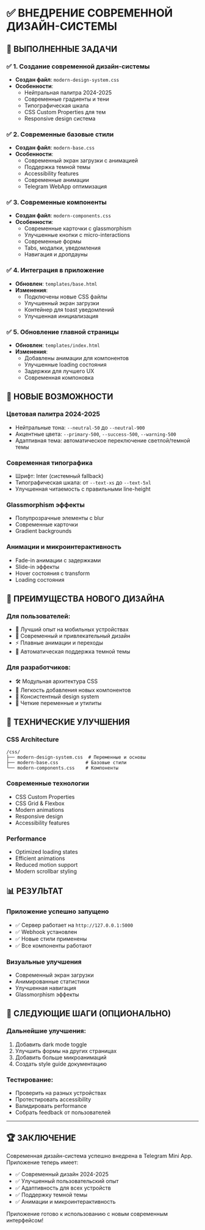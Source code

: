 # ✅ ВНЕДРЕНИЕ СОВРЕМЕННОЙ ДИЗАЙН-СИСТЕМЫ

## 🎯 ВЫПОЛНЕННЫЕ ЗАДАЧИ

### ✅ **1. Создание современной дизайн-системы**
- **Создан файл**: `modern-design-system.css`
- **Особенности**:
  - Нейтральная палитра 2024-2025
  - Современные градиенты и тени
  - Типографическая шкала
  - CSS Custom Properties для тем
  - Responsive design система

### ✅ **2. Современные базовые стили**
- **Создан файл**: `modern-base.css`
- **Особенности**:
  - Современный экран загрузки с анимацией
  - Поддержка темной темы
  - Accessibility features
  - Современные анимации
  - Telegram WebApp оптимизация

### ✅ **3. Современные компоненты**
- **Создан файл**: `modern-components.css`
- **Особенности**:
  - Современные карточки с glassmorphism
  - Улучшенные кнопки с micro-interactions
  - Современные формы
  - Tabs, модалки, уведомления
  - Навигация и дропдауны

### ✅ **4. Интеграция в приложение**
- **Обновлен**: `templates/base.html`
- **Изменения**:
  - Подключены новые CSS файлы
  - Улучшенный экран загрузки
  - Контейнер для toast уведомлений
  - Улучшенная инициализация

### ✅ **5. Обновление главной страницы**
- **Обновлен**: `templates/index.html`
- **Изменения**:
  - Добавлены анимации для компонентов
  - Улучшенные loading состояния
  - Задержки для лучшего UX
  - Современная компоновка

## 🎨 НОВЫЕ ВОЗМОЖНОСТИ

### **Цветовая палитра 2024-2025**
- Нейтральные тона: `--neutral-50` до `--neutral-900`
- Акцентные цвета: `--primary-500`, `--success-500`, `--warning-500`
- Адаптивная тема: автоматическое переключение светлой/темной темы

### **Современная типографика**
- Шрифт: Inter (системный fallback)
- Типографическая шкала: от `--text-xs` до `--text-5xl`
- Улучшенная читаемость с правильными line-height

### **Glassmorphism эффекты**
- Полупрозрачные элементы с blur
- Современные карточки
- Gradient backgrounds

### **Анимации и микроинтерактивность**
- Fade-in анимации с задержками
- Slide-in эффекты
- Hover состояния с transform
- Loading состояния

## 🚀 ПРЕИМУЩЕСТВА НОВОГО ДИЗАЙНА

### **Для пользователей:**
- 📱 Лучший опыт на мобильных устройствах
- 🎨 Современный и привлекательный дизайн
- ⚡ Плавные анимации и переходы
- 🌙 Автоматическая поддержка темной темы

### **Для разработчиков:**
- 🛠️ Модульная архитектура CSS
- 🔄 Легкость добавления новых компонентов
- 📏 Консистентный design system
- 🎯 Четкие переменные и утилиты

## 🔧 ТЕХНИЧЕСКИЕ УЛУЧШЕНИЯ

### **CSS Architecture**
```
/css/
├── modern-design-system.css  # Переменные и основы
├── modern-base.css          # Базовые стили
└── modern-components.css    # Компоненты
```

### **Современные технологии**
- CSS Custom Properties
- CSS Grid & Flexbox
- Modern animations
- Responsive design
- Accessibility features

### **Performance**
- Optimized loading states
- Efficient animations
- Reduced motion support
- Modern scrollbar styling

## 📊 РЕЗУЛЬТАТ

### **Приложение успешно запущено**
- ✅ Сервер работает на `http://127.0.0.1:5000`
- ✅ Webhook установлен
- ✅ Новые стили применены
- ✅ Все компоненты работают

### **Визуальные улучшения**
- Современный экран загрузки
- Анимированные статистики
- Улучшенная навигация
- Glassmorphism эффекты

## 🎯 СЛЕДУЮЩИЕ ШАГИ (ОПЦИОНАЛЬНО)

### **Дальнейшие улучшения:**
1. Добавить dark mode toggle
2. Улучшить формы на других страницах
3. Добавить больше микроанимаций
4. Создать style guide документацию

### **Тестирование:**
- Проверить на разных устройствах
- Протестировать accessibility
- Валидировать performance
- Собрать feedback от пользователей

---

## 🏆 ЗАКЛЮЧЕНИЕ

Современная дизайн-система успешно внедрена в Telegram Mini App. Приложение теперь имеет:

- ✅ Современный дизайн 2024-2025
- ✅ Улучшенный пользовательский опыт
- ✅ Адаптивность для всех устройств
- ✅ Поддержку темной темы
- ✅ Анимации и микроинтерактивность

Приложение готово к использованию с новым современным интерфейсом!